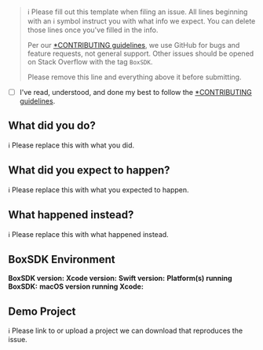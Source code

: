 > ℹ Please fill out this template when filing an issue.
> All lines beginning with an ℹ symbol instruct you with what info we expect. You can delete those lines once you've filled in the info.
>
> Per our [*CONTRIBUTING guidelines](https://github.com/box/box-swift-sdk/blob/master/CONTRIBUTING.md), we use GitHub for
> bugs and feature requests, not general support. Other issues should be opened on Stack Overflow with the tag `BoxSDK`.
>
> Please remove this line and everything above it before submitting.

* [ ] I've read, understood, and done my best to follow the [*CONTRIBUTING guidelines](https://github.com/box/box-swift-sdk/blob/master/CONTRIBUTING.md).

## What did you do?

ℹ Please replace this with what you did.

## What did you expect to happen?

ℹ Please replace this with what you expected to happen.

## What happened instead?

ℹ Please replace this with what happened instead.

## BoxSDK Environment

**BoxSDK version:**
**Xcode version:**
**Swift version:**
**Platform(s) running BoxSDK:**
**macOS version running Xcode:**

## Demo Project

ℹ Please link to or upload a project we can download that reproduces the issue.

